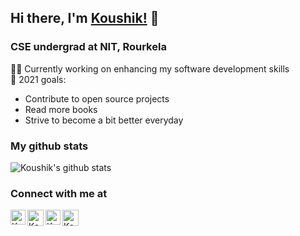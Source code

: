 ## **Hi there, I'm [Koushik!](https://koushiksahu.github.io/Portfolio-Website/)** 👋

### CSE undergrad at NIT, Rourkela
👨‍💻 Currently working on enhancing my software development skills<br>
🎯 2021 goals:<br> 
 - Contribute to open source projects<br>
 - Read more books<br>
 - Strive to become a bit better everyday<br>

### My github stats
![Koushik's github stats](https://github-readme-stats.vercel.app/api?username=KoushikSahu&show_icons=true&theme=tokyonight)

### Connect with me at
<a href="https://www.linkedin.com/in/koushik-sahu/">
<img align="left" alt="Koushik Sahu | Linkedin" width="24px" src="https://github.com/TheDudeThatCode/TheDudeThatCode/blob/master/Assets/Linkedin.svg" />
</a>
<a href="https://twitter.com/_Koushik_Sahu_">
<img align="left" alt="Koushik Sahu | Twitter" width="26px" src="https://github.com/TheDudeThatCode/TheDudeThatCode/blob/master/Assets/Twitter.svg" />
</a>
<a href="https://www.instagram.com/la_liability/">
<img align="left" alt="Koushik Sahu | Instagram" width="24px" src="https://github.com/TheDudeThatCode/TheDudeThatCode/blob/master/Assets/Instagram.svg" />
</a>
<a href="mailto:koushiksahu68@gmail.com">
<img align="left" alt="Koushik Sahu | Gmail" width="26px" src="https://github.com/TheDudeThatCode/TheDudeThatCode/blob/master/Assets/Gmail.svg" />
</a>
